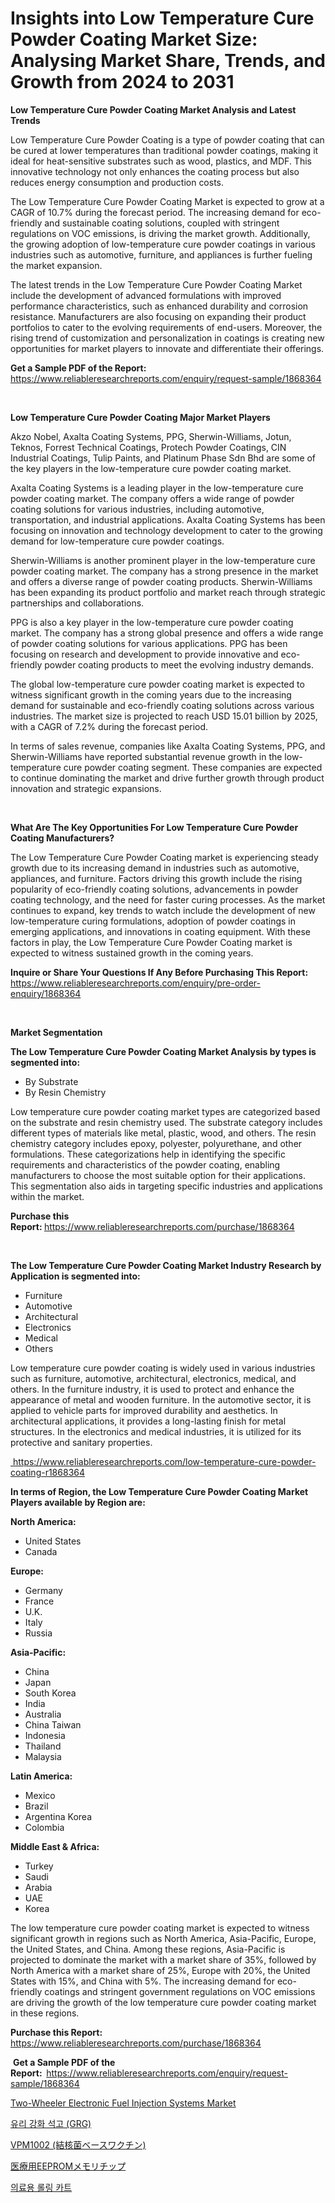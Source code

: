 <p><h1>Insights into Low Temperature Cure Powder Coating Market Size: Analysing Market Share, Trends, and Growth from 2024 to 2031</h1></p><p><strong>Low Temperature Cure Powder Coating Market Analysis and Latest Trends</strong></p>
<p><p>Low Temperature Cure Powder Coating is a type of powder coating that can be cured at lower temperatures than traditional powder coatings, making it ideal for heat-sensitive substrates such as wood, plastics, and MDF. This innovative technology not only enhances the coating process but also reduces energy consumption and production costs.</p><p>The Low Temperature Cure Powder Coating Market is expected to grow at a CAGR of 10.7% during the forecast period. The increasing demand for eco-friendly and sustainable coating solutions, coupled with stringent regulations on VOC emissions, is driving the market growth. Additionally, the growing adoption of low-temperature cure powder coatings in various industries such as automotive, furniture, and appliances is further fueling the market expansion.</p><p>The latest trends in the Low Temperature Cure Powder Coating Market include the development of advanced formulations with improved performance characteristics, such as enhanced durability and corrosion resistance. Manufacturers are also focusing on expanding their product portfolios to cater to the evolving requirements of end-users. Moreover, the rising trend of customization and personalization in coatings is creating new opportunities for market players to innovate and differentiate their offerings.</p></p>
<p><strong>Get a Sample PDF of the Report:&nbsp;</strong> <a href="https://www.reliableresearchreports.com/enquiry/request-sample/1868364">https://www.reliableresearchreports.com/enquiry/request-sample/1868364</a></p>
<p>&nbsp;</p>
<p><strong>Low Temperature Cure Powder Coating Major Market Players</strong></p>
<p><p>Akzo Nobel, Axalta Coating Systems, PPG, Sherwin-Williams, Jotun, Teknos, Forrest Technical Coatings, Protech Powder Coatings, CIN Industrial Coatings, Tulip Paints, and Platinum Phase Sdn Bhd are some of the key players in the low-temperature cure powder coating market.</p><p>Axalta Coating Systems is a leading player in the low-temperature cure powder coating market. The company offers a wide range of powder coating solutions for various industries, including automotive, transportation, and industrial applications. Axalta Coating Systems has been focusing on innovation and technology development to cater to the growing demand for low-temperature cure powder coatings.</p><p>Sherwin-Williams is another prominent player in the low-temperature cure powder coating market. The company has a strong presence in the market and offers a diverse range of powder coating products. Sherwin-Williams has been expanding its product portfolio and market reach through strategic partnerships and collaborations.</p><p>PPG is also a key player in the low-temperature cure powder coating market. The company has a strong global presence and offers a wide range of powder coating solutions for various applications. PPG has been focusing on research and development to provide innovative and eco-friendly powder coating products to meet the evolving industry demands.</p><p>The global low-temperature cure powder coating market is expected to witness significant growth in the coming years due to the increasing demand for sustainable and eco-friendly coating solutions across various industries. The market size is projected to reach USD 15.01 billion by 2025, with a CAGR of 7.2% during the forecast period.</p><p>In terms of sales revenue, companies like Axalta Coating Systems, PPG, and Sherwin-Williams have reported substantial revenue growth in the low-temperature cure powder coating segment. These companies are expected to continue dominating the market and drive further growth through product innovation and strategic expansions.</p></p>
<p>&nbsp;</p>
<p><strong>What Are The Key Opportunities For Low Temperature Cure Powder Coating Manufacturers?</strong></p>
<p><p>The Low Temperature Cure Powder Coating market is experiencing steady growth due to its increasing demand in industries such as automotive, appliances, and furniture. Factors driving this growth include the rising popularity of eco-friendly coating solutions, advancements in powder coating technology, and the need for faster curing processes. As the market continues to expand, key trends to watch include the development of new low-temperature curing formulations, adoption of powder coatings in emerging applications, and innovations in coating equipment. With these factors in play, the Low Temperature Cure Powder Coating market is expected to witness sustained growth in the coming years.</p></p>
<p><strong>Inquire or Share Your Questions If Any Before Purchasing This Report:</strong> <a href="https://www.reliableresearchreports.com/enquiry/pre-order-enquiry/1868364">https://www.reliableresearchreports.com/enquiry/pre-order-enquiry/1868364</a></p>
<p>&nbsp;</p>
<p><strong>Market Segmentation</strong></p>
<p><strong>The Low Temperature Cure Powder Coating Market Analysis by types is segmented into:</strong></p>
<p><ul><li>By Substrate</li><li>By Resin Chemistry</li></ul></p>
<p><p>Low temperature cure powder coating market types are categorized based on the substrate and resin chemistry used. The substrate category includes different types of materials like metal, plastic, wood, and others. The resin chemistry category includes epoxy, polyester, polyurethane, and other formulations. These categorizations help in identifying the specific requirements and characteristics of the powder coating, enabling manufacturers to choose the most suitable option for their applications. This segmentation also aids in targeting specific industries and applications within the market.</p></p>
<p><strong>Purchase this Report:&nbsp;</strong><a href="https://www.reliableresearchreports.com/purchase/1868364">https://www.reliableresearchreports.com/purchase/1868364</a></p>
<p>&nbsp;</p>
<p><strong>The Low Temperature Cure Powder Coating Market Industry Research by Application is segmented into:</strong></p>
<p><ul><li>Furniture</li><li>Automotive</li><li>Architectural</li><li>Electronics</li><li>Medical</li><li>Others</li></ul></p>
<p><p>Low temperature cure powder coating is widely used in various industries such as furniture, automotive, architectural, electronics, medical, and others. In the furniture industry, it is used to protect and enhance the appearance of metal and wooden furniture. In the automotive sector, it is applied to vehicle parts for improved durability and aesthetics. In architectural applications, it provides a long-lasting finish for metal structures. In the electronics and medical industries, it is utilized for its protective and sanitary properties.</p></p>
<p><a href="https://www.reliableresearchreports.com/low-temperature-cure-powder-coating-r1868364">&nbsp;https://www.reliableresearchreports.com/low-temperature-cure-powder-coating-r1868364</a></p>
<p><strong>In terms of Region, the Low Temperature Cure Powder Coating Market Players available by Region are:</strong></p>
<p>
    <p> <strong> North America: </strong>
        <ul>
            <li>United States</li>
            <li>Canada</li>
        </ul>
        </p> 
    <p> <strong> Europe: </strong>
        <ul>
            <li>Germany</li>
            <li>France</li>
            <li>U.K.</li>
            <li>Italy</li>
            <li>Russia</li>
        </ul>
        </p> 
    <p> <strong> Asia-Pacific: </strong>
        <ul>
            <li>China</li>
            <li>Japan</li>
            <li>South Korea</li>
            <li>India</li>
            <li>Australia</li>
            <li>China Taiwan</li>
            <li>Indonesia</li>
            <li>Thailand</li>
            <li>Malaysia</li>
        </ul>
        </p> 
    <p> <strong> Latin America: </strong>
        <ul>
            <li>Mexico</li>
            <li>Brazil</li>
            <li>Argentina Korea</li>
            <li>Colombia</li>
        </ul>
        </p> 
    <p> <strong> Middle East & Africa: </strong>
        <ul>
            <li>Turkey</li>
            <li>Saudi</li>
            <li>Arabia</li>
            <li>UAE</li>
            <li>Korea</li>
        </ul>
    </p>
    </p>
<p><p>The low temperature cure powder coating market is expected to witness significant growth in regions such as North America, Asia-Pacific, Europe, the United States, and China. Among these regions, Asia-Pacific is projected to dominate the market with a market share of 35%, followed by North America with a market share of 25%, Europe with 20%, the United States with 15%, and China with 5%. The increasing demand for eco-friendly coatings and stringent government regulations on VOC emissions are driving the growth of the low temperature cure powder coating market in these regions.</p></p>
<p><strong>Purchase this Report: </strong><a href="https://www.reliableresearchreports.com/purchase/1868364">https://www.reliableresearchreports.com/purchase/1868364</a></p>
<p>&nbsp;<strong>Get a Sample PDF of the Report:&nbsp;&nbsp;</strong><a href="https://www.reliableresearchreports.com/enquiry/request-sample/1868364">https://www.reliableresearchreports.com/enquiry/request-sample/1868364</a></p>
<p><strong></strong></p>
<p><p><a href="https://github.com/crlaem461/Market-Research-Report-List-1/blob/main/two-wheeler-electronic-fuel-injection-systems-market.md">Two-Wheeler Electronic Fuel Injection Systems Market</a></p><p><a href="https://github.com/CliftonFisher9067/Market-Research-Report-List-2/blob/main/6707923116991.md">유리 강화 석고 (GRG)</a></p><p><a href="https://github.com/leigh4852023/Market-Research-Report-List-1/blob/main/9951741129495.md">VPM1002 (結核菌ベースワクチン)</a></p><p><a href="https://medium.com/@hornbakerbarbara/%E5%8C%BB%E7%99%82%E7%94%A3%E6%A5%AD%E5%90%91%E3%81%91%E3%81%AE%E3%82%B0%E3%83%AD%E3%83%BC%E3%83%90%E3%83%ABeeprom%E3%83%A1%E3%83%A2%E3%83%AA%E3%83%81%E3%83%83%E3%83%97-%E7%A8%AE%E9%A1%9E-%E5%BF%9C%E7%94%A8-%E5%B8%82%E5%A0%B4%E3%83%97%E3%83%AC%E3%83%BC%E3%83%A4%E3%83%BC-%E5%9C%B0%E5%9F%9F%E5%88%A5%E6%88%90%E9%95%B7%E5%88%86%E6%9E%90-%E3%81%8A%E3%82%88%E3%81%B3%E5%B0%86%E6%9D%A5%E3%81%AE%E3%82%B7%E3%83%8A%E3%83%AA%E3%82%AA-2024%E5%B9%B4-2031%E5%B9%B4-5783a86cc88c">医療用EEPROMメモリチップ</a></p><p><a href="https://medium.com/@edaunhshhs/%EA%B8%80%EB%A1%9C%EB%B2%8C-%EC%9D%98%EB%A3%8C-%EB%A1%A4%EB%A7%81-%EC%B9%B4%ED%8A%B8-%EC%8B%9C%EC%9E%A5-%EB%B6%80%EB%AC%B8-%EC%A2%85%EB%A5%98-%EC%9D%91%EC%9A%A9-%EB%B6%84%EC%95%BC-%EC%8B%9C%EC%9E%A5-%EC%B0%B8%EA%B0%80%EC%9E%90-%EC%A0%84%EB%9E%B5-%EC%A7%80%EC%97%AD-%EC%84%B1%EC%9E%A5-%ED%86%B5%EC%B0%B0-%EB%B0%8F-%EB%AF%B8%EB%9E%98-%EC%A0%84%EB%A7%9D-2024-2031-241dae14eca0">의료용 롤링 카트</a></p></p>